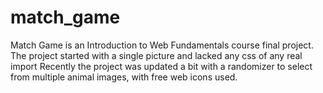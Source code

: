 # match_game

Match Game is an Introduction to Web Fundamentals course final project. 
The project started with a single picture and lacked any css of any real import
Recently the project was updated a bit with a randomizer to select from multiple animal images, with free web icons used.